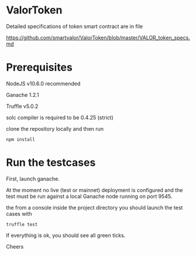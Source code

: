 # ValorToken

Detailed specifications of token smart contract are in file

https://github.com/smartvalor/ValorToken/blob/master/VALOR_token_specs.md


# Prerequisites

NodeJS v10.6.0 recommended

Ganache 1.2.1

Truffle v5.0.2


solc compiler is required to be 0.4.25 (strict)


clone the repository locally and then run
```
npm install
```

# Run the testcases

First, launch ganache.

At the moment no live (test or mainnet) deployment is configured and the test must be run against a local Ganache node running on port 9545.

the from a console inside the project directory you should launch the test cases with

```
truffle test
```

If everything is ok, you should see all green ticks.

Cheers
